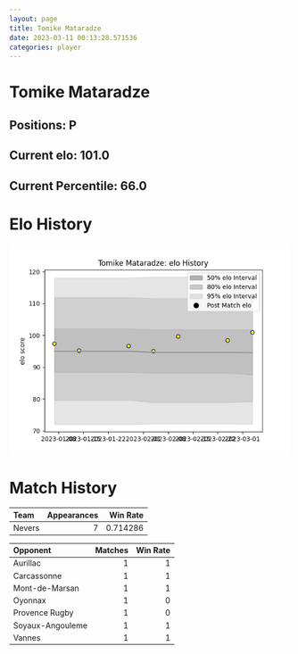 ```yaml
---  
layout: page  
title: Tomike Mataradze  
date: 2023-03-11 00:13:28.571536  
categories: player  
---
```

# Tomike Mataradze

## Positions: P

## Current elo: 101.0

## Current Percentile: 66.0

# Elo History


![elo history](history_TomikeMataradze.png)
# Match History


| Team   |   Appearances |   Win Rate |
|:-------|--------------:|-----------:|
| Nevers |             7 |   0.714286 |

| Opponent         |   Matches |   Win Rate |
|:-----------------|----------:|-----------:|
| Aurillac         |         1 |          1 |
| Carcassonne      |         1 |          1 |
| Mont-de-Marsan   |         1 |          1 |
| Oyonnax          |         1 |          0 |
| Provence Rugby   |         1 |          0 |
| Soyaux-Angouleme |         1 |          1 |
| Vannes           |         1 |          1 |